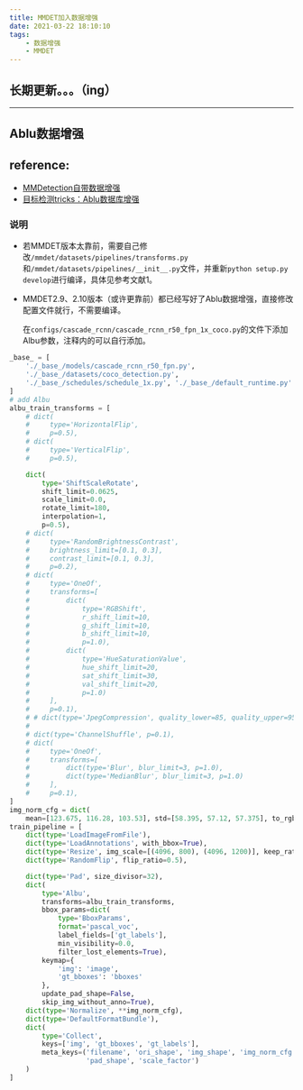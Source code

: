 ```yaml
---
title: MMDET加入数据增强
date: 2021-03-22 18:10:10
tags: 
    - 数据增强
    - MMDET
---
```


## 长期更新。。。（ing）

---

## Ablu数据增强

## reference:

- [MMDetection自带数据增强](https://linzhenyuyuchen.github.io/2020/02/14/MMDetection-%E6%95%B0%E6%8D%AE%E5%A2%9E%E5%BC%BA/)
- [目标检测tricks：Ablu数据库增强](https://zhuanlan.zhihu.com/p/125036517)

### 说明

- 若MMDET版本太靠前，需要自己修改```/mmdet/datasets/pipelines/transforms.py```和```/mmdet/datasets/pipelines/__init__.py```文件，并重新```python setup.py develop```进行编译，具体见参考文献1。

- MMDET2.9、2.10版本（或许更靠前）都已经写好了Ablu数据增强，直接修改配置文件就行，不需要编译。

  在```configs/cascade_rcnn/cascade_rcnn_r50_fpn_1x_coco.py```的文件下添加Albu参数，注释内的可以自行添加。

```python
_base_ = [
    './_base_/models/cascade_rcnn_r50_fpn.py',
    './_base_/datasets/coco_detection.py',
    './_base_/schedules/schedule_1x.py', './_base_/default_runtime.py'
]
# add Albu
albu_train_transforms = [
    # dict(
    #     type='HorizontalFlip',
    #     p=0.5),
    # dict(
    #     type='VerticalFlip',
    #     p=0.5),

    dict(
        type='ShiftScaleRotate',
        shift_limit=0.0625,
        scale_limit=0.0,
        rotate_limit=180,
        interpolation=1,
        p=0.5),
    # dict(
    #     type='RandomBrightnessContrast',
    #     brightness_limit=[0.1, 0.3],
    #     contrast_limit=[0.1, 0.3],
    #     p=0.2),
    # dict(
    #     type='OneOf',
    #     transforms=[
    #         dict(
    #             type='RGBShift',
    #             r_shift_limit=10,
    #             g_shift_limit=10,
    #             b_shift_limit=10,
    #             p=1.0),
    #         dict(
    #             type='HueSaturationValue',
    #             hue_shift_limit=20,
    #             sat_shift_limit=30,
    #             val_shift_limit=20,
    #             p=1.0)
    #     ],
    #     p=0.1),
    # # dict(type='JpegCompression', quality_lower=85, quality_upper=95, p=0.2),
    #
    # dict(type='ChannelShuffle', p=0.1),
    # dict(
    #     type='OneOf',
    #     transforms=[
    #         dict(type='Blur', blur_limit=3, p=1.0),
    #         dict(type='MedianBlur', blur_limit=3, p=1.0)
    #     ],
    #     p=0.1),
]
img_norm_cfg = dict(
    mean=[123.675, 116.28, 103.53], std=[58.395, 57.12, 57.375], to_rgb=True)
train_pipeline = [
    dict(type='LoadImageFromFile'),
    dict(type='LoadAnnotations', with_bbox=True),
    dict(type='Resize', img_scale=[(4096, 800), (4096, 1200)], keep_ratio=True),
    dict(type='RandomFlip', flip_ratio=0.5),

    dict(type='Pad', size_divisor=32),
    dict(
        type='Albu',
        transforms=albu_train_transforms,
        bbox_params=dict(
            type='BboxParams',
            format='pascal_voc',
            label_fields=['gt_labels'],
            min_visibility=0.0,
            filter_lost_elements=True),
        keymap={
            'img': 'image',
            'gt_bboxes': 'bboxes'
        },
        update_pad_shape=False,
        skip_img_without_anno=True),
    dict(type='Normalize', **img_norm_cfg),
    dict(type='DefaultFormatBundle'),
    dict(
        type='Collect',
        keys=['img', 'gt_bboxes', 'gt_labels'],
        meta_keys=('filename', 'ori_shape', 'img_shape', 'img_norm_cfg',
                   'pad_shape', 'scale_factor')
    )
]
```